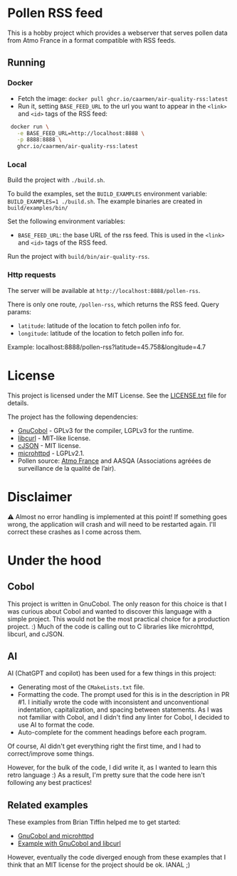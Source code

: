 # Pollen RSS feed

This is a hobby project which provides a webserver that serves pollen data from
Atmo France in a format compatible with RSS feeds.

## Running
### Docker
* Fetch the image: `docker pull ghcr.io/caarmen/air-quality-rss:latest`
* Run it, setting `BASE_FEED_URL` to the url you want to appear in the `<link>` and `<id>` tags of the RSS feed:
```bash
 docker run \
   -e BASE_FEED_URL=http://localhost:8888 \
   -p 8888:8888 \
   ghcr.io/caarmen/air-quality-rss:latest
```

### Local
Build the project with `./build.sh`.

To build the examples, set the `BUILD_EXAMPLES` environment variable: `BUILD_EXAMPLES=1 ./build.sh`. The example binaries are created in `build/examples/bin/`

Set the following environment variables:
* `BASE_FEED_URL`: the base URL of the rss feed. This is used in the `<link>` and `<id>` tags of the RSS feed.

Run the project with `build/bin/air-quality-rss`.

### Http requests
The server will be available at `http://localhost:8888/pollen-rss`.

There is only one route, `/pollen-rss`, which returns the RSS feed.
Query params:
* `latitude`: latitude of the location to fetch pollen info for.
* `longitude`: latitude of the location to fetch pollen info for.

Example: localhost:8888/pollen-rss?latitude=45.758&longitude=4.7

# License
This project is licensed under the MIT License. See the [LICENSE.txt](LICENSE.txt) file for details.

The project has the following dependencies:
* [GnuCobol](https://sourceforge.net/p/gnucobol/code/HEAD/tree/trunk/) - GPLv3 for the compiler, LGPLv3 for the runtime.
* [libcurl](https://github.com/curl/curl) - MIT-like license.
* [cJSON](https://github.com/DaveGamble/cJSON) - MIT license.
* [microhttpd](https://www.gnu.org/software/libmicrohttpd/) - LGPLv2.1.
* Pollen source: [Atmo France](https://www.atmo-france.org/article/atmo-data-un-acces-unique-aux-donnees-produites-par-les-aasqa) and AASQA (Associations 
agréées de surveillance de la qualité de l’air).

# Disclaimer
⚠️ Almost no error handling is implemented at this point!
If something goes wrong, the application will crash and will need to
be restarted again. I'll correct these crashes as I come across
them.

# Under the hood
## Cobol
This project is written in GnuCobol. The only reason for this
choice is that I was curious about Cobol and wanted to 
discover this language with a simple project. This would not
be the most practical choice for a production project. :) Much of
the code is calling out to C libraries like microhttpd, libcurl, and cJSON.

## AI
AI (ChatGPT and copilot) has been used for a few things in this project:
* Generating most of the `CMakeLists.txt` file.
* Formatting the code. The prompt used for this is in the description in PR #1.
  I initially wrote the code with inconsistent and unconventional indentation,
  capitalization, and spacing between statements. As I was not familiar with Cobol, and
  I didn't find any linter for Cobol, I decided to use AI to format the code.
* Auto-complete for the comment headings before each program.

Of course, AI didn't get everything right the first time, and I had to correct/improve
some things.

However, for the bulk of the code, I did write it, as I wanted to learn this retro
language :) As a result, I'm pretty sure that the code here isn't following any best practices!

## Related examples
These examples from Brian Tiffin helped me to get started:
* [GnuCobol and microhttpd](https://gnucobol.sourceforge.io/faq/index.html#gnu-libmicrohttpd)
* [Example with GnuCobol and libcurl](https://gnucobol.sourceforge.io/faq/index.html#function-id)

However, eventually the code diverged enough from these examples that I
think that an MIT license for the project should be ok. IANAL ;)
